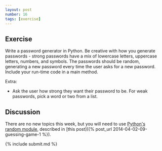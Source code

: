 ```yaml
---
layout: post
number: 16
tags: [exercise]
---
```


## Exercise

Write a password generator in Python. Be creative with how you generate passwords - strong passwords have a mix of lowercase letters, uppercase letters, numbers, and symbols. The passwords should be random, generating a new password every time the user asks for a new password. Include your run-time code in a main method. 

Extra:
 
 * Ask the user how strong they want their password to be. For weak passwords, pick a word or two from a list.

## Discussion

There are no new topics this week, but you will need to use [Python's random module](https://docs.python.org/3.3/library/random.html), described in [this post]({% post_url 2014-04-02-09-guessing-game-1 %}). 
 
{% include submit.md %}